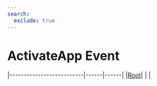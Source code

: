 ```yaml
---
search:
  exclude: true
---
```


<h1 class="heading"><span class="name">ActivateApp Event</span></h1>

|--------------------------|------|------|
|[Root](../objects/root.md)|&nbsp;|&nbsp;|
